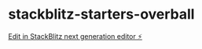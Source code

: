 # stackblitz-starters-overball

[Edit in StackBlitz next generation editor ⚡️](https://stackblitz.com/~/github.com/NehaJaiswal1/stackblitz-starters-overball)